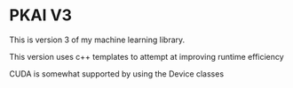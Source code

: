 # PKAI V3

This is version 3 of my machine learning library.

This version uses c++ templates to attempt at improving runtime efficiency

CUDA is somewhat supported by using the Device classes